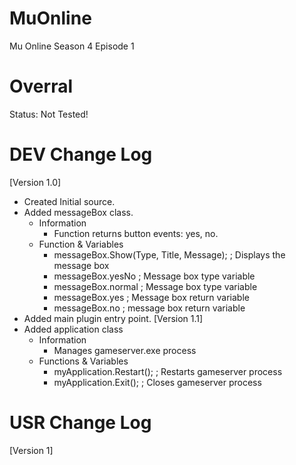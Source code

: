 MuOnline
========

Mu Online Season 4 Episode 1

Overral
=======
Status: Not Tested!

DEV Change Log
==============

[Version 1.0]
 - Created Initial source.
 - Added messageBox class.
	- Information
		- Function returns button events: yes, no.
	- Function & Variables
	 	- messageBox.Show(Type, Title, Message);	; Displays the message box
	 	- messageBox.yesNo				; Message box type variable
	 	- messageBox.normal				; Message box type variable
	 	- messageBox.yes				; Message box return variable
	 	- messageBox.no					; message box return variable
 - Added main plugin entry point.
[Version 1.1]
 - Added application class
	- Information
		- Manages gameserver.exe process
	- Functions & Variables
		- myApplication.Restart();	; Restarts gameserver process
		- myApplication.Exit();		; Closes gameserver process

USR Change Log
==============
[Version 1]